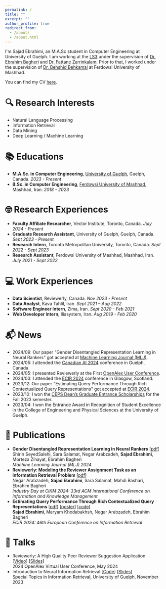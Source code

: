 ```yaml
---
permalink: /
title: ""
excerpt: ""
author_profile: true
redirect_from: 
  - /about/
  - /about.html
---
```


<span class='anchor' id='about-me'></span>

I'm Sajad Ebrahimi, an M.A.Sc student in Computer Engineering at University of Guelph. I am working at the [LS3](https://ls3.rnet.torontomu.ca/) under the supervision of [Dr. Ebrahim Bagheri](https://www.torontomu.ca/electrical-computer-biomedical/people/faculty/ebrahim-bagheri/) and [Dr. Fattane Zarrinkalam](https://www.uoguelph.ca/engineering/people/fattane-zarrinkalam). Prior to that, I worked under the supervision of [Dr. Behshid Behkamal](http://prof.um.ac.ir/behkamal/) at Ferdowsi University of Mashhad.

You can find my CV [here](/files/SajadEbrahimi_CV.pdf).

# 🔍 Research Interests
- Natural Language Processing
- Information Retrieval
- Data Mining
- Deep Learning / Machine Learning

# 📚 Educations
- **M.A.Sc. in Computer Engineering**, [University of Guelph](https://www.uoguelph.ca/), Guelph, Canada. *2023 - Present*
- **B.Sc. in Computer Engineering**, [Ferdowsi University of Mashhad](https://um.ac.ir), Mashhad, Iran. *2018 - 2023*

# 🤓 Research Experiences
- **Faculty Affiliate Researcher**, Vector Institute, Toronto, Canada. *July 2024 - Present*
- **Graduate Research Assistant**, University of Guelph, Guelph, Canada. *Sept 2023 - Present*
- **Research Intern**, Toronto Metropolitan University, Toronto, Canada. *Sept 2022 - Sept 2023*
- **Research Assistant**, Ferdowsi University of Mashhad, Mashhad, Iran. *July 2021 - Sept 2022*

# 💻 Work Experiences
- **Data Scientist**, Reviewerly, Canada. *Nov 2023 - Present*
- **Data Analyst**, Kava Tahlil, Iran. *Sept 2021 – Aug 2022*
- **Software Engineer Intern**, Zima, Iran. *Sept 2020 - Feb 2021*
- **Web Developer Intern**, Iliasystem, Iran. *Aug 2019 - Feb 2020*

# 📬 News
- 2024/09: Our paper "Gender Disentangled Representation Learning in Neural Rankers" got accepted at [Machine Learning Journal (MLJ)](https://www.springer.com/journal/10994).
- 2024/05: I attended the [Canadian AI 2024](https://www.caiac.ca/en/conferences/canadianai-2024/home) conference in Guelph, Canada.
- 2024/05: I presented Reviewerly at the First [OpenAlex User Conference](https://help.openalex.org/events/user-meeting).
- 2024/03: I attended the [ECIR 2024](https://ecir2024.org/) conference in Glasgow, Scotland.
- 2023/12: Our paper "Estimating Query Performance Through Rich Contextualized Query Representations" got accepted at [ECIR 2024](https://ecir2024.org/).
- 2023/10: I won the [CEPS Dean’s Graduate Entrance Scholarships](https://www.uoguelph.ca/registrar/studentfinance/apps/grawards?id=E6077) for the Fall 2023 semester.
- 2023/04: I won the Entrance Award in Recognition of Student Excellence in the College of Engineering and Physical Sciences at the University of Guelph.

# 📝 Publications 
- **Gender Disentangled Representation Learning in Neural Rankers** \[[pdf](papers/Shirin_MLJ.pdf)\] \
    Shirin SeyedSalehi, Sara Salamat, Negar Arabzadeh, **Sajad Ebrahimi**, Morteza Zihayat, Ebrahim Bagheri \
    *Machine Learning Journal (MLJ) 2024*
- **Reviewerly: Modeling the Reviewer Assignment Task as an Information Retrieval Problem** \[[pdf](papers/CIKM2024_Indutry_Reviewerly.pdf)\] \
    Negar Arabzadeh, **Sajad Ebrahimi**, Sara Salamat, Mahdi Bashari, Ebrahim Bagheri \
    *Industry Day at CIKM 2024: 33rd ACM International Conference on Information and Knowledge Management*
- **Estimating Query Performance Through Rich Contextualized Query Representations** \[[pdf](papers/ECIR2024__QPP_Ebrahimi.pdf)\] \[[poster](images/ECIR2024_poster.jpg)\] \[[code](papers/ECIR2024__QPP_Ebrahimi.pdf)\]\
    **Sajad Ebrahimi**, Maryam Khodabakhsh, Negar Arabzadeh, Ebrahim Bagheri \
    *ECIR 2024: 46th European Conference on Information Retrieval* 

# 💬 Talks
- Reviewerly: A High Quality Peer Reviewer Suggestion Application \[[Video](https://www.youtube.com/watch?v=G_KDHRc5y9Q)\] \[[Slides](https://docs.google.com/presentation/d/13gX67k30XJg-pHxfJhODHEoD2i6PVU13HL8wZRRQUGs/edit?usp=sharing)\] \
    2024 OpenAlex Virtual User Conference, May 2024
- Introduction to Neural Information Retrieval \[[Code](https://colab.research.google.com/drive/1T24mWOVisVv0N45-GlAGm8lCreZmzV0v?usp=sharing)\] \[[Slides](https://docs.google.com/presentation/d/104mzYJdT4cS2gWHt4zgwXfua761CFxshoTmo-wwYVJ4/edit?usp=sharing)\] \
    Special Topics in Information Retrieval, University of Guelph, November 2023
